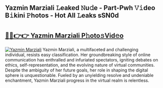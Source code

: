 ## Yazmin Marziali 𝙻eaked 𝙽u𝚍e - Part-Pwh 𝚅𝚒deo B𝚒kini 𝙿hotos - Hot All 𝙻eaks sSN0d

# <h2><a href="http://ld3wlp.urlbe.top/?page=Yazmin+Marziali">🔗🔗👉👉 Yazmin Marziali P𝚑oto𝚜Vid𝚎o</a></h2>

[![Yazmin Marziali](https://i.imgur.com/eBuTRDB.gif)](http://ld3wlp.urlbe.top/?page=Yazmin+Marziali)
Yazmin Marziali, a multifaceted and challenging individual, resists easy classification. Her groundbreaking style of online communication has enthralled and infuriated spectators, igniting debates on ethics, self-representation, and the evolving nature of virtual communities. Despite the ambiguity of her future goals, her role in shaping the digital sphere is unquestionable. Fueled by an unyielding resolve and undeniable enchantment, Yazmin Marziali progress in the virtual realm is relentless.
